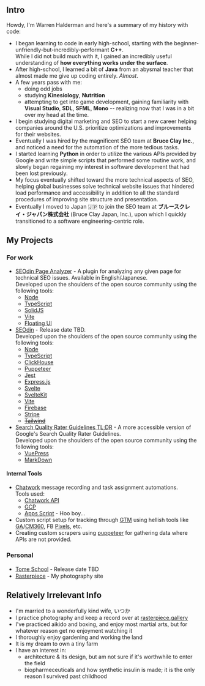 <!--
**whalderman/whalderman** is a ✨ _special_ ✨ repository because its `README.md` (this file) appears on your GitHub profile.

Here are some ideas to get you started:

- 🔭 I’m currently working on ...
- 🌱 I’m currently learning ...
- 👯 I’m looking to collaborate on ...
- 🤔 I’m looking for help with ...
- 💬 Ask me about ...
- 📫 How to reach me: ...
- 😄 Pronouns: ...
- ⚡ Fun fact: ...
-->

## Intro

Howdy, I'm Warren Halderman and here's a summary of my history with code:
- I began learning to code in early high-school, starting with the beginner-unfriendly-but-incredibly-performant __C++__.  
While I did not build much with it, I gained an incredibly useful understanding of __how everything works under the surface__.
- After high-school, I learned a bit of __Java__ from an abysmal teacher that almost made me give up coding entirely. _Almost_.
- A few years pass with me:
  - doing odd jobs
  - studying __Kinesiology__, __Nutrition__
  - attempting to get into game development, gaining familiarity with __Visual Studio__, __SDL__, __SFML__, __Mono__ -- realizing now that I was in a bit over my head at the time.
- I begin studying digital marketing and SEO to start a new career helping companies around the U.S. prioritize optimizations and improvements for their websites.
- Eventually I was hired by the magnificent SEO team at __Bruce Clay Inc.__, and noticed a need for the automation of the more tedious tasks.
- I started learning __Python__ in order to utilize the various APIs provided by Google and write simple scripts that performed some routine work, and slowly began regaining my interest in software development that had been lost previously.
- My focus eventually shifted toward the more technical aspects of SEO, helping global businesses solve technical website issues that hindered load performance and accessibility in addition to all the standard procedures of improving site structure and presentation.
- Eventually I moved to Japan 🇯🇵 to join the SEO team at __ブルースクレイ・ジャパン株式会社__ (Bruce Clay Japan, Inc.), upon which I quickly transitioned to a software engineering-centric role.

## My Projects

### For work

- [SEOdin Page Analyzer][1] - A plugin for analyzing any given page for technical SEO issues. Available in English/Japanese.  
  Developed upon the shoulders of the open source community using the following tools:
  - [Node][2]
  - [TypeScript][3]
  - [SolidJS][4]
  - [Vite][5]
  - [Floating UI][6]
- [SEOdin]() - Release date TBD.  
  Developed upon the shoulders of the open source community using the following tools:
  - [Node][2]
  - [TypeScript][3]
  - [ClickHouse][7]
  - [Puppeteer][8]
  - [Jest][9]
  - [Express.js][10]
  - [Svelte][11]
  - [SvelteKit][12]
  - [Vite][5]
  - [Firebase][13]
  - [Stripe][14]
  - ~~[Tailwind][15]~~
- [Search Quality Rater Guidelines TL;DR][102] - A more accessible version of Google's Search Quality Rater Guidelines.  
  Developed upon the shoulders of the open source community using the following tools:
  - [VuePress][16]
  - [MarkDown][17]

#### Internal Tools

- [Chatwork](https://www.chatwork.com/) message recording and task assignment automations.  
  Tools used:
  - [Chatwork API](https://developer.chatwork.com/)
  - [GCP][18]
  - [Apps Script][19] - Hoo boy...
- Custom script setup for tracking through [GTM](https://marketingplatform.google.com/about/) using hellish tools like [GA](https://marketingplatform.google.com/about/analytics/)/[CM360](https://marketingplatform.google.com/about/campaign-manager-360/), FB [Pixels](https://www.facebook.com/business/tools/meta-pixel), etc.
- Creating custom scrapers using [puppeteer][8] for gathering data where APIs are not provided.

### Personal

- [Tome School]() - Release date TBD　
- [Rasterpiece][9001] - My photography site

## Relatively Irrelevant Info
- I'm married to a wonderfully kind wife, いつか
- I practice photography and keep a record over at [rasterpiece.gallery][9001]
- I've practiced aikido and boxing, and enjoy most martial arts, but for whatever reason get no enjoyment watching it
- I thoroughly enjoy gardening and working the land
- It is my dream to own a tiny farm
- I have an interest in:
  - architecture & its design, but am not sure if it's worthwhile to enter the field
  - biopharmeceuticals and how synthetic insulin is made; it is the only reason I survived past childhood

[1]: https://chrome.google.com/webstore/detail/seodin-page-analyzer/obmnleflmffnkfdiaecgniokcfebhnkd
[2]: https://nodejs.org/
[3]: https://www.typescriptlang.org/
[4]: https://www.solidjs.com/
[5]: https://vitejs.dev/
[6]: https://floating-ui.com/
[7]: https://clickhouse.com/
[8]: https://pptr.dev/
[9]: https://jestjs.io/
[10]: https://expressjs.com/
[11]: https://svelte.dev/
[12]: https://kit.svelte.dev/
[13]: https://firebase.google.com/
[14]: https://stripe.com/
[15]: https://tailwindcss.com/
[16]: https://vuepress.vuejs.org/
[17]: https://commonmark.org/
[18]: https://cloud.google.com/
[19]: https://www.google.com/script/start/

[100]: https://bruceclay.com/
[101]: https://bruceclay.jpn.com/
[102]: https://bruceclay.jpn.com/docs/

[9001]: https://rasterpiece.gallery

